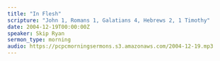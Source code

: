 ```yaml
---
title: "In Flesh"
scripture: "John 1, Romans 1, Galatians 4, Hebrews 2, 1 Timothy"
date: 2004-12-19T00:00:00Z
speaker: Skip Ryan
sermon_type: morning
audio: https://pcpcmorningsermons.s3.amazonaws.com/2004-12-19.mp3 
---
```



